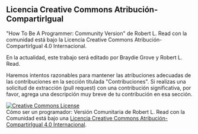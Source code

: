 
## Licencia Creative Commons Atribución-CompartirIgual

"How To Be A Programmer: Community Version" de Robert L. Read con la comunidad está bajo la Licencia Creative Commons Atribución-CompartirIgual 4.0 Internacional.

En la actualidad, este trabajo será editado por Braydie Grove y Robert L. Read.

Haremos intentos razonables para mantener las atribuciones adecuadas de las contribuciones en la sección titulada "Contribuciones". Si realizas una solicitud de extracción (pull request) con una contribución significativa, por favor, agrega una descripción muy breve de tu contribución en esa sección.

<a rel="license" href="http://creativecommons.org/licenses/by-sa/4.0/"><img alt="Creative Commons License" style="border-width:0" src="https://i.creativecommons.org/l/by-sa/4.0/88x31.png" /></a><br /><span xmlns:dct="http://purl.org/dc/terms/" href="http://purl.org/dc/dcmitype/Text" property="dct:title" rel="dct:type">Cómo ser un programador:  Versión Comunitaria</span> de <span xmlns:cc="http://creativecommons.org/ns#" property="cc:attributionName">Robert L. Read con la Comunidad</span> está bajo una <a rel="license" href="http://creativecommons.org/licenses/by-sa/4.0/">Licencia Creative Commons Atribución-CompartirIgual 4.0 Internacional</a>.
